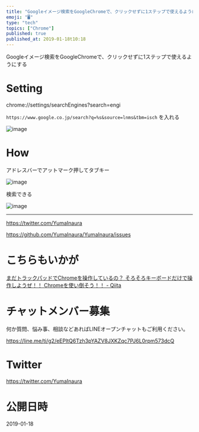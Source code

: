 ```yaml
---
title: "Googleイメージ検索をGoogleChromeで、クリックせずに1ステップで使えるようにする"
emoji: "🖥"
type: "tech"
topics: ["Chrome"]
published: true
published_at: 2019-01-18t10:18
---
```


Googleイメージ検索をGoogleChromeで、クリックせずに1ステップで使えるようにする

# Setting

chrome://settings/searchEngines?search=engi

`https://www.google.co.jp/search?q=%s&source=lnms&tbm=isch` を入れる

![image](https://user-images.githubusercontent.com/13635059/51359209-0a6c3f80-1b0a-11e9-9c3d-ab0bb0eddf3e.png)

# How

アドレスバーでアットマーク押してタブキー

![image](https://user-images.githubusercontent.com/13635059/51359255-3edffb80-1b0a-11e9-9278-0d06eade9b84.png)

検索できる

![image](https://user-images.githubusercontent.com/13635059/51359257-42738280-1b0a-11e9-819c-369835013fd5.png)


---

https://twitter.com/YumaInaura

https://github.com/YumaInaura/YumaInaura/issues

# こちらもいかが

[まだトラックパッドでChromeを操作しているの？ そろそろキーボードだけで操作しようぜ！！ Chromeを使い倒そう！！ - Qiita](https://qiita.com/dodonki1223/items/205a937c21030d1a511e#comment-5fb92ba47f0080bcf5a6)








<!-- Update From Qiita API -->

# チャットメンバー募集


何か質問、悩み事、相談などあればLINEオープンチャットもご利用ください。

https://line.me/ti/g2/eEPltQ6Tzh3pYAZV8JXKZqc7PJ6L0rpm573dcQ





# Twitter


https://twitter.com/YumaInaura


<!-- Update From Qiita API -->



# 公開日時

2019-01-18
